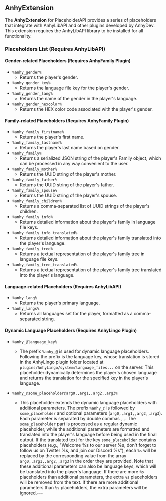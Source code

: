 ## AnhyExtension

The **AnhyExtension** for PlaceholderAPI provides a series of placeholders that integrate with AnhyLibAPI and other plugins developed by AnhyDev. This extension requires the AnhyLibAPI library to be installed for all functionality.

### Placeholders List (Requires AnhyLibAPI)

#### Gender-related Placeholders (Requires AnhyFamily Plugin)

- `%anhy_gender%`
  - Returns the player's gender.
- `%anhy_gender_key%`
  - Returns the language file key for the player's gender.
- `%anhy_gender_lang%`
  - Returns the name of the gender in the player's language.
- `%anhy_gender_hexcolor%`
  - Returns the HEX color code associated with the player's gender.

#### Family-related Placeholders (Requires AnhyFamily Plugin)

- `%anhy_family_firstname%`
  - Returns the player's first name.
- `%anhy_family_lastname%`
  - Returns the player's last name based on gender.
- `%anhy_family%`
  - Returns a serialized JSON string of the player's Family object, which can be processed in any way convenient to the user.
- `%anhy_family_mother%`
  - Returns the UUID string of the player's mother.
- `%anhy_family_father%`
  - Returns the UUID string of the player's father.
- `%anhy_family_spouse%`
  - Returns the UUID string of the player's spouse.
- `%anhy_family_children%`
  - Returns a comma-separated list of UUID strings of the player's children.
- `%anhy_family_info%`
  - Returns detailed information about the player's family in language file keys.
- `%anhy_family_info_translated%`
  - Returns detailed information about the player's family translated into the player's language.
- `%anhy_family_tree%`
  - Returns a textual representation of the player's family tree in language file keys.
- `%anhy_family_tree_translated%`
  - Returns a textual representation of the player's family tree translated into the player's language.

#### Language-related Placeholders (Requires AnhyLibAPI)

- `%anhy_lang%`
  - Returns the player's primary language.
- `%anhy_langs%`
  - Returns all languages set for the player, formatted as a comma-separated string.

#### Dynamic Language Placeholders (Requires AnhyLingo Plugin)

- `%anhy_@language_key%`
  - The prefix `%anhy_@` is used for dynamic language placeholders. Following the prefix is the language key, whose translation is stored in the AnhyLingo plugin folder located at `plugins/AnhyLingo/system/language_files...` on the server. This placeholder dynamically determines the player's chosen language and returns the translation for the specified key in the player's language.

- `%anhy_@some_placeholder@arg0,,arg1,,arg2,,arg3%`
  - This placeholder extends the dynamic language placeholders with additional parameters. The prefix `%anhy_@` is followed by `some_placeholder` and optional parameters (`arg0,,arg1,,arg2,,arg3`). Each parameter is separated by double commas `,,`. The `some_placeholder` part is processed as a regular dynamic placeholder, while the additional parameters are formatted and translated into the player's language before being used in the final output. If the translated text for the key `some_placeholder` contains placeholders (e.g., "Welcome %s to our server %s, don't forget to follow us on Twitter %s, and join our Discord %s"), each `%s` will be replaced by the corresponding value from the array `arg0,,arg1,,arg2,,arg3` in the order they are provided. Note that these additional parameters can also be language keys, which will be translated into the player's language. If there are more `%s` placeholders than additional parameters, the extra `%s` placeholders will be removed from the text. If there are more additional parameters than `%s` placeholders, the extra parameters will be ignored.---